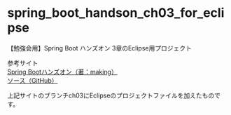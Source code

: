 # spring_boot_handson_ch03_for_eclipse
【勉強会用】Spring Boot ハンズオン 3章のEclipse用プロジェクト

参考サイト  
[Spring Bootハンズオン（著：making）](http://jsug-spring-boot-handson.readthedocs.org/en/latest/index.html)  
[ソース（GitHub）](https://github.com/making/jsug-shop)

上記サイトのブランチch03にEclipseのプロジェクトファイルを加えたものです。
